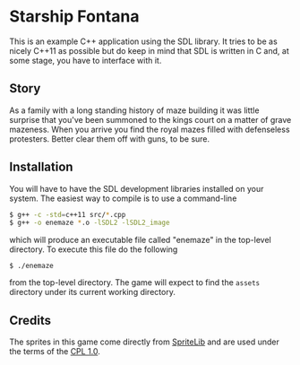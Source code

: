 # Starship Fontana #

This is an example C++ application using the SDL library.
It tries to be as nicely C++11 as possible but do keep in
mind that SDL is written in C and, at some stage, you have
to interface with it.

## Story ##
As a family with a long standing history of maze building
it was little surprise that you've been summoned to the
kings court on a matter of grave mazeness. When you arrive
you find the royal mazes filled with defenseless protesters.
Better clear them off with guns, to be sure.

## Installation ##
You will have to have the SDL development libraries installed on
your system.  The easiest way to compile is to use a command-line

```bash
$ g++ -c -std=c++11 src/*.cpp
$ g++ -o enemaze *.o -lSDL2 -lSDL2_image
```

which will produce an executable file called "enemaze" in the
top-level directory.  To execute this file do the following

`$ ./enemaze`
 
from the top-level directory.  The game will expect to find the
`assets` directory under its current working directory.

## Credits ##
The sprites in this game come directly from 
[SpriteLib](http://www.widgetworx.com/widgetworx/portfolio/spritelib.html) and are used
under the terms of the [CPL 1.0](http://opensource.org/licenses/cpl1.0.php).
